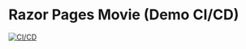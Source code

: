 # Razor Pages Movie (Demo CI/CD)

[![CI/CD](https://github.com/jfpepin-prof/razor-pages-movie/actions/workflows/ci-cd.yml/badge.svg)](https://github.com/jfpepin-prof/razor-pages-movie/actions/workflows/ci-cd.yml)
